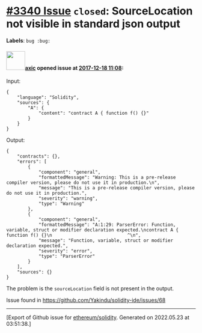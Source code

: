 # [\#3340 Issue](https://github.com/ethereum/solidity/issues/3340) `closed`: SourceLocation not visible in standard json output
**Labels**: `bug :bug:`


#### <img src="https://avatars.githubusercontent.com/u/20340?v=4" width="50">[axic](https://github.com/axic) opened issue at [2017-12-18 11:08](https://github.com/ethereum/solidity/issues/3340):

Input:
```
{
	"language": "Solidity",
	"sources": {
		"A": {
			"content": "contract A { function f() {}"
		}
	}
}
```

Output:
```
{
	"contracts": {},
	"errors": [
		{
			"component": "general",
			"formattedMessage": "Warning: This is a pre-release compiler version, please do not use it in production.\n",
			"message": "This is a pre-release compiler version, please do not use it in production.",
			"severity": "warning",
			"type": "Warning"
		},
		{
			"component": "general",
			"formattedMessage": "A:1:29: ParserError: Function, variable, struct or modifier declaration expected.\ncontract A { function f() {}\n                            ^\n",
			"message": "Function, variable, struct or modifier declaration expected.",
			"severity": "error",
			"type": "ParserError"
		}
	],
	"sources": {}
}
```

The problem is the `sourceLocation` field is not present in the output.

Issue found in https://github.com/Yakindu/solidity-ide/issues/68




-------------------------------------------------------------------------------



[Export of Github issue for [ethereum/solidity](https://github.com/ethereum/solidity). Generated on 2022.05.23 at 03:51:38.]
